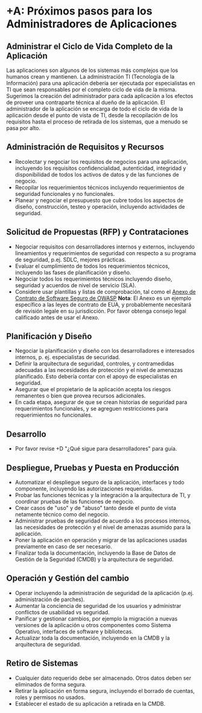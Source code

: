 # +A: Próximos pasos para los Administradores de Aplicaciones

## Administrar el Ciclo de Vida Completo de la Aplicación

Las aplicaciones son algunos de los sistemas más complejos que los humanos crean y mantienen. La administración TI (Tecnología de la Información) para una aplicación debería ser ejecutada por especialistas en TI que sean responsables por el completo ciclo de vida de la misma. Sugerimos la creación del administrador para cada aplicación a los efectos de proveer una contraparte técnica al dueño de la aplicación. El administrador de la aplicación se encarga de todo el ciclo de vida de la aplicación desde el punto de vista de TI, desde la recopilación de los requisitos hasta el proceso de retirada de los sistemas, que a menudo se pasa por alto. 

## Administración de Requisitos y Recursos

* Recolectar y negociar los requisitos de negocios para una aplicación, incluyendo los requisitos confidencialidad, autenticidad, integridad y disponibilidad de todos los activos de datos y de las funciones de negocio.
* Recopilar los requerimientos técnicos incluyendo requerimientos de seguridad funcionales y no funcionales.
* Planear y negociar el presupuesto que cubre todos los aspectos de diseño, construcción, testeo y operación, incluyendo actividades de seguridad.

## Solicitud de Propuestas (RFP) y Contrataciones

* Negociar requisitos con desarrolladores internos y externos, incluyendo lineamientos y requerimientos de seguridad con respecto a su programa de seguridad, p.ej. SDLC, mejores prácticas.
* Evaluar el cumplimiento de todos los requerimientos técnicos, incluyendo las fases de planificación y diseño.
* Negociar todos los requerimientos técnicos incluyendo diseño, seguridad y acuerdos de nivel de servicio (SLA).
* Considere usar plantillas y listas de comprobación, tal como el [Anexo de Contrato de Software Seguro de OWASP](https://www.owasp.org/index.php/OWASP_Secure_Software_Contract_Annex) **Nota**: El Anexo es un ejemplo específico a las leyes de contrato de EUA, y probablemente necesitará de revisión legale en su jurisdicción. Por favor obtenga consejo legal calificado antes de usar el Anexo.

## Planificación y Diseño

* Negociar la planificación y diseño con los desarrolladores e interesados internos, p. ej. especialistas de securidad.
* Definir la arquitectura de seguridad, controles, y contramedidas adecuadas a las necesidades de protección y el nivel de amenazas planificado. Esto debería contar con el apoyo de especialistas en seguridad.
* Asegurar que el propietario de la aplicación acepta los riesgos remanentes o bien que provea recursos adicionales.
* En cada etapa, asegurar de que se crean historias de seguridad para requerimientos funcionales, y se agreguen restricciones para requerimientos no funcionales.

## Desarrollo

* Por favor revise +D "¿Qué sigue para desarrolladores" para guía.

## Despliegue, Pruebas y Puesta en Producción

* Automatizar el despliegue seguro de la aplicación, interfaces y todo componente, incluyendo las autorizaciones requeridas.
* Probar las funciones técnicas y la integración a la arquitectura de TI, y coordinar pruebas de las funciones de negocio.
* Crear casos de "uso" y de "abuso" tanto desde el punto de vista netamente técnico como del negocio.
* Administrar pruebas de seguridad de acuerdo a los procesos internos, las necesidades de protección y el nivel de amenazas asumido para la aplicación.
* Poner la aplicación en operación y migrar de las aplicaciones usadas previamente en caso de ser necesario.
* Finalizar toda la documentación, incluyendo la Base de Datos de Gestión de la Seguridad (CMDB) y la arquitectura de seguridad.

## Operación y Gestión del cambio

* Operar incluyendo la administración de seguridad de la aplicación (p.ej. administración de parches).
* Aumentar la conciencia de seguridad de los usuarios y administrar conflictos de usabilidad vs seguridad.
* Panificar y gestionar cambios, por ejemplo la migración a nuevas versiones de la aplicación u otros componentes como Sistema Operativo, interfaces de software y bibliotecas.
* Actualizar toda la documentación, incluyendo en la CMDB y la arquitectura de seguridad.

## Retiro de Sistemas

* Cualquier dato requerido debe ser almacenado. Otros datos deben ser eliminados de forma segura.
* Retirar la aplicación en forma segura, incluyendo el borrado de cuentas, roles y permisos no usados.
* Establecer el estado de su aplicación a retirada en la CMDB.
